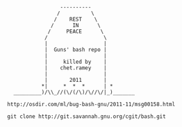 
                       ----------
                      /          \
                     /    REST    \
                    /      IN      \
                   /     PEACE      \
                  /                  \
                  |                  |
                  |  Guns' bash repo |
                  |                  |
                  |     killed by    |
                  |    chet.ramey    |
                  |                  |
                  |       2011       |
                 *|     *  *  *      | *
        _________)/\\_//(\/(/\)/\//\/|_)_______

      http://osdir.com/ml/bug-bash-gnu/2011-11/msg00158.html

      git clone http://git.savannah.gnu.org/cgit/bash.git
